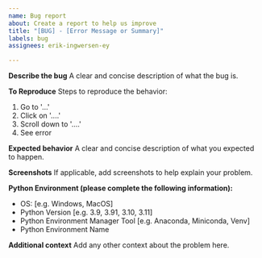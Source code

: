 ```yaml
---
name: Bug report
about: Create a report to help us improve
title: "[BUG] - [Error Message or Summary]"
labels: bug
assignees: erik-ingwersen-ey

---
```


**Describe the bug**
A clear and concise description of what the bug is.

**To Reproduce**
Steps to reproduce the behavior:
1. Go to '...'
2. Click on '....'
3. Scroll down to '....'
4. See error

**Expected behavior**
A clear and concise description of what you expected to happen.

**Screenshots**
If applicable, add screenshots to help explain your problem.

**Python Environment (please complete the following information):**
 - OS: [e.g. Windows, MacOS]
 - Python Version [e.g. 3.9, 3.91, 3.10, 3.11]
 - Python Environment Manager Tool [e.g. Anaconda, Miniconda, Venv]
- Python Environment Name


**Additional context**
Add any other context about the problem here.
